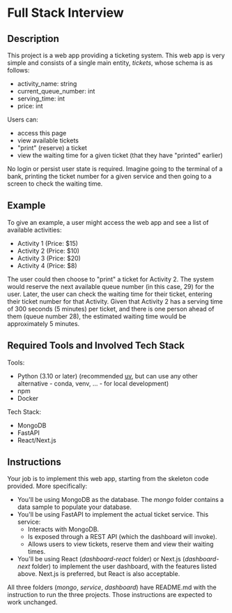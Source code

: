 # Full Stack Interview

## Description

This project is a web app providing a ticketing system. This web app is very simple and consists of a single main entity, *tickets*, whose schema is as follows:
* activity_name: string
* current_queue_number: int
* serving_time: int
* price: int

Users can:
* access this page 
* view available tickets
* "print" (reserve) a ticket 
* view the waiting time for a given ticket (that they have "printed" earlier)

No login or persist user state is required. Imagine going to the terminal of a bank, printing the ticket number for a given service and then going to a screen to check the waiting time.

## Example 

To give an example, a user might access the web app and see a list of available activities:
* Activity 1 (Price: $15)
* Activity 2 (Price: $10)
* Activity 3 (Price: $20)
* Activity 4 (Price: $8)

The user could then choose to "print" a ticket for Activity 2. The system would reserve the next available queue number (in this case, 29) for the user. Later, the user can check the waiting time for their ticket, entering their ticket number for that Activity. Given that Activity 2 has a serving time of 300 seconds (5 minutes) per ticket, and there is one person ahead of them (queue number 28), the estimated waiting time would be approximately 5 minutes.

## Required Tools and Involved Tech Stack

Tools:
* Python (3.10 or later) (recommended [uv](https://docs.astral.sh/uv/getting-started/installation/), but can use any other alternative - conda, venv, ... - for local development)
* npm
* Docker

Tech Stack:
* MongoDB
* FastAPI
* React/Next.js

## Instructions

Your job is to implement this web app, starting from the skeleton code provided. More specifically:
* You'll be using MongoDB as the database. The *mongo* folder contains a data sample to populate your database.
* You'll be using FastAPI to implement the actual ticket service. This service:
  - Interacts with MongoDB.
  - Is exposed through a REST API (which the dashboard will invoke).
  - Allows users to view tickets, reserve them and view their waiting times.
* You'll be using React (*dashboard-react* folder) or Next.js (*dashboard-next* folder) to implement the user dashboard, with the features listed above. Next.js is preferred, but React is also acceptable.

All three folders (*mongo*, *service*, *dashboard*) have README.md with the instruction to run the three projects. Those instructions are expected to work unchanged.


